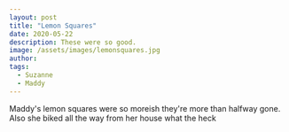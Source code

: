 ```yaml
---
layout: post
title: "Lemon Squares"
date: 2020-05-22
description: These were so good.
image: /assets/images/lemonsquares.jpg
author: 
tags: 
  - Suzanne
  - Maddy
---
```


Maddy's lemon squares were so moreish they're more than halfway gone. Also she biked 
all the way from her house what the heck
